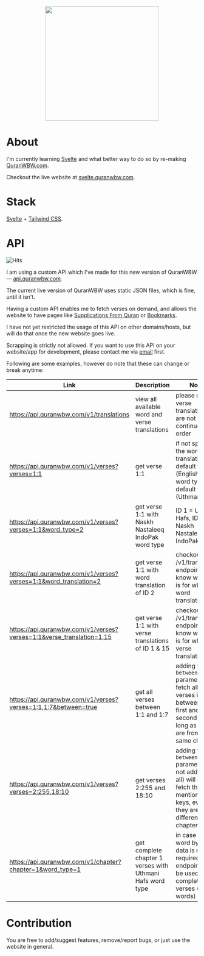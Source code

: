 <div align="center">
  <a target="_blank" href="[https://quranwbw.com](https://svelte.quranwbw.com)"><img src="https://raw.githubusercontent.com/marwan/quranwbw-svelte/main/public/images/logo.png" width="300"></a>
</div>

# About

I'm currently learning [Svelte](https://svelte.dev/) and what better way to do so by re-making [QuranWBW.com](https://quranwbw.com).

Checkout the live website at [svelte.quranwbw.com](https://svelte.quranwbw.com).

# Stack

[Svelte](https://svelte.dev/) + [Tailwind CSS](https://tailwindcss.com/).

# API

![Hits](https://img.shields.io/badge/dynamic/json?url=https%3A%2F%2Fapi.quranwbw.com%2Fv1%2Fhits&query=%24.button&label=Hits)

I am using a custom API which I've made for this new version of QuranWBW — [api.quranwbw.com](https://api.quranwbw.com).

The current live version of QuranWBW uses static JSON files, which is fine, until it isn't.

Having a custom API enables me to fetch verses on demand, and allows the website to have pages like [Supplications From Quran](https://svelte.quranwbw.com/supplications) or [Bookmarks](https://svelte.quranwbw.com/bookmarks).

I have not yet restricted the usage of this API on other domains/hosts, but will do that once the new website goes live.

Scrapping is strictly not allowed. If you want to use this API on your website/app for development, please contact me via [email](mailto:quranwbw@gmail.com) first.

Following are some examples, however do note that these can change or break anytime:

| **Link**                                                             	| **Description**                                            	| **Notes**                                                                                                                                    	|
|----------------------------------------------------------------------	|------------------------------------------------------------	|----------------------------------------------------------------------------------------------------------------------------------------------	|
| https://api.quranwbw.com/v1/translations                             	| view all available word and verse translations             	| please note, verse translation IDs are not in continuous order                                                                               	|
| https://api.quranwbw.com/v1/verses?verses=1:1                        	| get verse 1:1                                              	| if not specified, the word translation will default to ID 1 (English) and word type will default to ID 1 (Uthmani Hafs)                      	|
| https://api.quranwbw.com/v1/verses?verses=1:1&word_type=2            	| get verse 1:1 with Naskh Nastaleeq IndoPak word type       	| ID 1 = Uthmani Hafs, ID 2 = Naskh Nastaleeq IndoPak                                                                                          	|
| https://api.quranwbw.com/v1/verses?verses=1:1&word_translation=2     	| get verse 1:1 with word translation of ID 2                	| checkout the /v1/translations endpoint to know which ID is for which word translation                                                        	|
| https://api.quranwbw.com/v1/verses?verses=1:1&verse_translation=1,15 	| get verse 1:1 with verse translations of ID 1 & 15         	| checkout the /v1/translations endpoint to know which ID is for which verse translation                                                       	|
| https://api.quranwbw.com/v1/verses?verses=1:1,1:7&between=true       	| get all verses between 1:1 and 1:7                         	| adding the `between=true` parameter will fetch all the verses in between the first and second key, as long as they are from the same chapter 	|
| https://api.quranwbw.com/v1/verses?verses=2:255,18:10                	| get verses 2:255 and 18:10                                 	| adding the `between=false` parameter (or not adding it at all) will only fetch the mentioned keys, even if they are from different chapters  	|
| https://api.quranwbw.com/v1/chapter?chapter=1&word_type=1            	| get complete chapter 1 verses with Uthmani Hafs word type  	| in case the word by word data is not required, this endpoint can be used to get complete verses (joined words)                               	|

# Contribution

You are free to add/suggest features, remove/report bugs, or just use the website in general.
